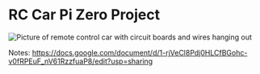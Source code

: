 RC Car Pi Zero Project
======================

![Picture of remote control car with circuit boards and wires hanging out](pics/DSCF9002.jpg)

Notes: https://docs.google.com/document/d/1-rjVeCl8Pdj0HLCfBGohc-v0fRPEuF_nV61RzzfuaP8/edit?usp=sharing
